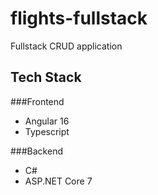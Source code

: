 # flights-fullstack

Fullstack CRUD application

## Tech Stack

###Frontend

- Angular 16
- Typescript

###Backend

- C#
- ASP.NET Core 7